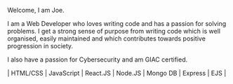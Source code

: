 Welcome, I am Joe.

I am a Web Developer who loves writing code and has a passion for solving problems. I get a strong sense of purpose from writing code which is well organised, easily maintained and which contributes towards positive progression in society. 

I also have a passion for Cybersecurity and am GIAC certified.

| HTML/CSS | JavaScript | React.JS | Node.JS | Mongo DB | Express | EJS | 
